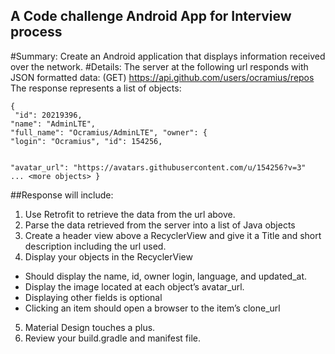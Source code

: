 ## A Code challenge Android App for Interview process
#Summary:
Create an Android application that displays information received over the network.
#Details:
The server at the following url responds with JSON formatted data:
(GET) https://api.github.com/users/ocramius/repos
The response represents a list of objects:
~~~~
{
 "id": 20219396,
"name": "AdminLTE",
"full_name": "Ocramius/AdminLTE", "owner": {
"login": "Ocramius", "id": 154256,


"avatar_url": "https://avatars.githubusercontent.com/u/154256?v=3"
... <more objects> }
~~~~

##Response will include:

1. Use Retrofit to retrieve the data from the url above.
2. Parse the data retrieved from the server into a list of Java objects
3. Create a header view above a RecyclerView and give it a Title and short
description including the url used.
4. Display your objects in the RecyclerView
  - Should display the name, id, owner login, language, and updated_at.
  - Display the image located at each object’s avatar_url.
  - Displaying other fields is optional
  - Clicking an item should open a browser to the item’s clone_url
5. Material Design touches a plus.
6. Review your build.gradle and manifest file.
